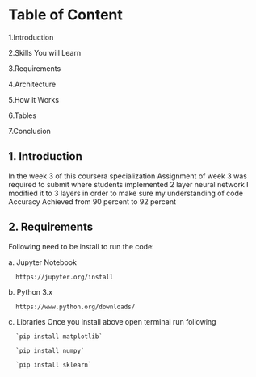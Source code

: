 # Table of Content
  1.Introduction
  
  2.Skills You will Learn
  
  3.Requirements
  
  4.Architecture
  
  5.How it Works
  
  6.Tables
  
  7.Conclusion

## 1. Introduction

In the week 3 of this coursera specialization Assignment of week 3 was required to submit where students implemented 2 layer neural network
I modified it to 3 layers in order to make sure my understanding of code
Accuracy Achieved from 90 percent to 92 percent


## 2. Requirements

Following need to be install to run the code:

  a. Jupyter Notebook
      
      https://jupyter.org/install
      
  b. Python 3.x
  
      https://www.python.org/downloads/
      
  c. Libraries
     Once you install above 
     open terminal run following
     
      `pip install matplotlib`
      
      `pip install numpy`
      
      `pip install sklearn`
      

